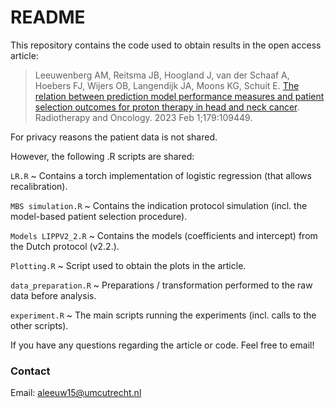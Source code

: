 # README

This repository contains the code used to obtain results in the open access article:

> Leeuwenberg AM, Reitsma JB, Hoogland J, van der Schaaf A, Hoebers FJ, Wijers OB, Langendijk JA, Moons KG, Schuit E. [The relation between prediction model performance measures and patient selection outcomes for proton therapy in head and neck cancer](https://doi.org/10.1016/j.radonc.2022.109449). Radiotherapy and Oncology. 2023 Feb 1;179:109449.

For privacy reasons the patient data is not shared.

However, the following .R scripts are shared:

  `LR.R` ~ Contains a torch implementation of logistic regression (that allows recalibration).

  `MBS simulation.R` ~ Contains the indication protocol simulation (incl. the model-based patient selection procedure).

  `Models LIPPV2_2.R` ~ Contains the models (coefficients and intercept) from the Dutch protocol (v2.2.).

  `Plotting.R` ~ Script used to obtain the plots in the article.

  `data_preparation.R` ~ Preparations / transformation performed to the raw data before analysis.

  `experiment.R` ~ The main scripts running the experiments (incl. calls to the other scripts).
  
If you have any questions regarding the article or code. Feel free to email!

### Contact
Email: aleeuw15@umcutrecht.nl
